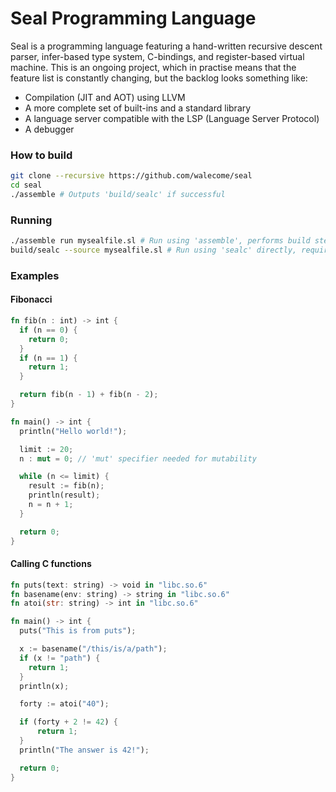 # Seal Programming Language

Seal is a programming language featuring a hand-written recursive descent parser, infer-based type system, C-bindings, and register-based virtual machine. This is an ongoing project, which in practise means that the feature list is constantly changing, but the backlog looks something like:

- Compilation (JIT and AOT) using LLVM
- A more complete set of built-ins and a standard library
- A language server compatible with the LSP (Language Server Protocol)
- A debugger

### How to build

```sh
git clone --recursive https://github.com/walecome/seal
cd seal
./assemble # Outputs 'build/sealc' if successful
```

### Running

```sh
./assemble run mysealfile.sl # Run using 'assemble', performs build step on new changes
build/sealc --source mysealfile.sl # Run using 'sealc' directly, requires build step
```

### Examples

#### Fibonacci

```rust
fn fib(n : int) -> int {
  if (n == 0) {
    return 0;
  }
  if (n == 1) {
    return 1;
  }

  return fib(n - 1) + fib(n - 2);
}

fn main() -> int {
  println("Hello world!");

  limit := 20;
  n : mut = 0; // 'mut' specifier needed for mutability

  while (n <= limit) {
    result := fib(n);
    println(result);
    n = n + 1;
  }

  return 0;
}
```

#### Calling C functions

```rust
fn puts(text: string) -> void in "libc.so.6"
fn basename(env: string) -> string in "libc.so.6"
fn atoi(str: string) -> int in "libc.so.6"

fn main() -> int {
  puts("This is from puts");

  x := basename("/this/is/a/path");
  if (x != "path") {
    return 1;
  }
  println(x);

  forty := atoi("40");

  if (forty + 2 != 42) {
      return 1;
  }
  println("The answer is 42!");

  return 0;
}
```
